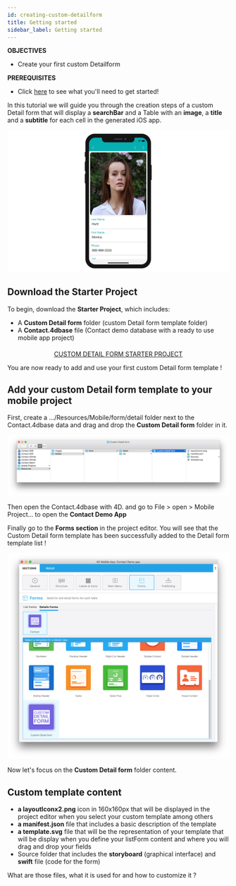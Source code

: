 ```yaml
---
id: creating-custom-detailform
title: Getting started
sidebar_label: Getting started
---
```


<div markdown="1" class = "objectives">

**OBJECTIVES**

* Create your first custom Detailform
</div>

<div markdown="1" class = "prerequisites">

**PREREQUISITES**

* Click [here](prerequisites.html) to see what you'll need to get started!

</div>


In this tutorial we will guide you through the creation steps of a custom Detail form that will display a **searchBar** and a Table with an **image**, a **title** and a **subtitle** for each cell in the generated iOS app.

![Custom template final result](assets/custom-detailform/custom-template-final-result.png)

## Download the Starter Project

To begin, download the **Starter Project**, which includes:
* A **Custom Detail form** folder (custom Detail form template folder)
* A **Contact.4dbase** file (Contact demo database with a ready to use mobile app project)


<div markdown="1" style="text-align: center; margin-top: 20px">
<a class="button"
href="../assets/custom-detailform/CustomDetailFormStarterProject.zip">CUSTOM DETAIL FORM STARTER PROJECT</a>
</div>


You are now ready to add and use your first custom Detail form template !

## Add your custom Detail form template to your mobile project

First, create a .../Resources/Mobile/form/detail folder next to the Contact.4dbase data and drag and drop the **Custom Detail form** folder in it.

![Mobile folder custom template](assets/custom-detailform/mobile-folder-custom-template.png)

Then open the Contact.4dbase with 4D. and go to File > open > Mobile Project... to open the **Contact Demo App** 

Finally go to the **Forms section** in the project editor. You will see that the Custom Detail form template has been successfully added to the Detail form template list !

![Forms section](assets/custom-detailform/custom-detailform-template.png)


Now let's focus on the **Custom Detail form** folder content.

## Custom template content

* **a layoutIconx2.png** icon in 160x160px that will be displayed in the project editor when you select your custom template among others
* **a manifest.json** file that includes a basic description of the template
* **a template.svg** file that will be the representation of your template that will be display when you define your listForm content and where you will drag and drop your fields
* Source folder that includes the **storyboard** (graphical interface) and **swift** file (code for the form)

What are those files, what it is used for and how to customize it ?